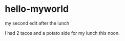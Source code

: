 # hello-myworld
my second edit after the lunch

I had 2 tacos and a potato side for my lunch this noon.

